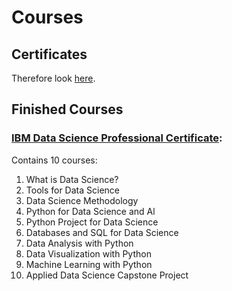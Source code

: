 # Courses

## Certificates

Therefore look [here](https://github.com/Christoph-Beckmann/Christoph-Beckmann/tree/main/Certificates).
## Finished Courses 

### [IBM  Data Science Professional Certificate](https://github.com/Christoph-Beckmann/Courses/tree/main/IBM-Data-Science-Professional-Certificate):
Contains 10 courses:
1. What is Data Science?
2. Tools for Data Science
3. Data Science Methodology
4. Python for Data Science and Al
5. Python Project for Data Science
6. Databases and SQL for Data Science
7. Data Analysis with Python
8. Data Visualization with Python
9. Machine Learning with Python
10. Applied Data Science Capstone Project

